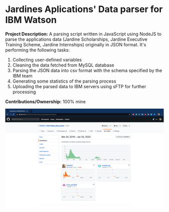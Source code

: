 # Jardines Aplications' Data parser for IBM Watson

**Project Description:** A parsing script written in JavaScript using NodeJS to parse the applications data (Jardine Scholarships, Jardine Executive Training Scheme, Jardine Internships) originally in JSON format. It's performing the following tasks:

1. Collecting user-defined variables
2. Cleaning the data fetched from MySQL database
3. Parsing the JSON data into csv format with the schema specified by the IBM team
4. Generating some statistics of the parsing process
5. Uploading the parsed data to IBM servers using sFTP for further processing

**Contributions/Ownership:** 100% mine

![Screen Capture](https://github.com/Ebbi53/past_projects_demos/blob/master/2.%20Applications'%20Data%20Parser/Screenshot%202020-01-25%20at%201.50.29%20AM.png)
